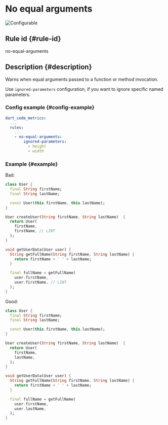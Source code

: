 # No equal arguments

![Configurable](https://img.shields.io/badge/-configurable-informational)

## Rule id {#rule-id}

no-equal-arguments

## Description {#description}

Warns when equal arguments passed to a function or method invocation.

Use `ignored-parameters` configuration, if you want to ignore specific named parameters.

### Config example {#config-example}

```yaml
dart_code_metrics:
  ...
  rules:
    ...
    - no-equal-arguments:
        ignored-parameters:
          - height
          - width
```

### Example {#example}

Bad:

```dart
class User {
  final String firstName;
  final String lastName;

  const User(this.firstName, this.lastName);
}

User createUser(String firstName, String lastName)  {
  return User(
    firstName,
    firstName, // LINT
  );
}

void getUserData(User user) {
  String getFullName(String firstName, String lastName) {
    return firstName + ' ' + lastName;
  }

  final fullName = getFullName(
    user.firstName,
    user.firstName, // LINT
  );
}
```

Good:

```dart
class User {
  final String firstName;
  final String lastName;

  const User(this.firstName, this.lastName);
}

User createUser(String firstName, String lastName)  {
  return User(
    firstName,
    lastName,
  );
}

void getUserData(User user) {
  String getFullName(String firstName, String lastName) {
    return firstName + ' ' + lastName;
  }

  final fullName = getFullName(
    user.firstName,
    user.lastName,
  );
}
```
